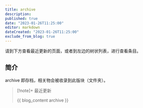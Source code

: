 ```yaml
---
title: archive
description:
published: true
date: "2023-01-26T11:25:00"
editor: markdown
dateCreated: "2023-01-26T11:25:00"
exclude_from_blog: true
---
```


请到下方查看最近更新的页面，或者到左边的树状列表，进行查看条目。

## 简介

archive 即存档，相关物会被收录到此版块（文件夹）。

> [!note]+ 最近更新
>
> {{ blog_content archive }}

